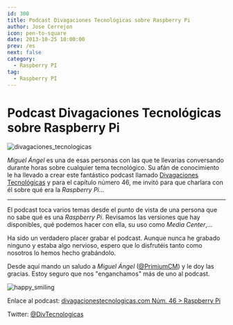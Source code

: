 ```yaml
---
id: 300
title: Podcast Divagaciones Tecnológicas sobre Raspberry Pi
author: Jose Cerrejon
icon: pen-to-square
date: 2013-10-25 10:00:00
prev: /es
next: false
category:
  - Raspberry PI
tag:
  - Raspberry PI
---
```


# Podcast Divagaciones Tecnológicas sobre Raspberry Pi

![divagaciones_tecnologicas](/images/2013/10/PrimiumCM.jpg)

*Miguel Ángel* es una de esas personas con las que te llevarías conversando durante horas sobre cualquier tema tecnológico. Su afán de conocimiento le ha llevado a crear este fantástico podcast llamado [Divagaciones Tecnológicas](http://divagacionestecnologicas.com) y para el capítulo número 46, me invitó para que charlara con él sobre qué era la *Raspberry Pi*...

- - -
El podcast toca varios temas desde el punto de vista de una persona que no sabe qué es una *Raspberry Pi*. Revisamos las versiones que hay disponibles, qué podemos hacer con ella, su uso como *Media Center*,...

Ha sido un verdadero placer grabar el podcast. Aunque nunca he grabado ninguno y estaba algo nervioso, espero que lo disfrutéis tanto como nosotros lo hemos hecho grabándolo.

Desde aquí mando un saludo a *Miguel Ángel* ([@PrimiumCM](https://twitter.com/PrimiumCM)) y le doy las gracias. Estoy seguro que nos "enganchamos" más de uno al podcast.

![happy_smiling](/css/sm/happy_smiling.png)

Enlace al podcast: [divagacionestecnologicas.com Núm. 46 > Raspberry Pi](http://divagacionestecnologicas.com/2013/10/raspberry-pi/)

Twitter: [@DivTecnologicas](http://www.twitter.com/DivTecnologicas)
